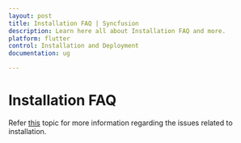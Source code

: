 ```yaml
---
layout: post
title: Installation FAQ | Syncfusion
description: Learn here all about Installation FAQ and more.
platform: flutter
control: Installation and Deployment
documentation: ug

---
```


# Installation FAQ

Refer [this](https://help.syncfusion.com/common/essential-studio/installation/installation-errors) topic for more information regarding the issues related to installation.
